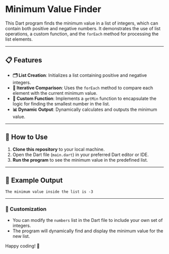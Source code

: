 # Minimum Value Finder

This Dart program finds the minimum value in a list of integers, which can contain both positive and negative numbers. It demonstrates the use of list operations, a custom function, and the `forEach` method for processing the list elements.

---

## 📋 Features

- **🗂️ List Creation**: Initializes a list containing positive and negative integers.
- **🔄 Iterative Comparison**: Uses the `forEach` method to compare each element with the current minimum value.
- **🧮 Custom Function**: Implements a `getMin` function to encapsulate the logic for finding the smallest number in the list.
- **📊 Dynamic Output**: Dynamically calculates and outputs the minimum value.

---

## 🚀 How to Use

1. **Clone this repository** to your local machine.
2. Open the Dart file (`main.dart`) in your preferred Dart editor or IDE.
3. **Run the program** to see the minimum value in the predefined list.

---

## 📄 Example Output

```plaintext
The minimum value inside the list is -3
```

---

### 📝 Customization
- You can modify the `numbers` list in the Dart file to include your own set of integers.
- The program will dynamically find and display the minimum value for the new list.

Happy coding! 🎉
